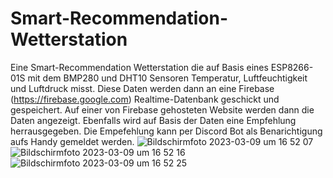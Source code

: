 # Smart-Recommendation-Wetterstation

Eine Smart-Recommendation Wetterstation die auf Basis eines ESP8266-01S mit dem BMP280 und DHT10 Sensoren Temperatur, Luftfeuchtigkeit und Luftdruck misst. Diese Daten werden dann an eine Firebase (https://firebase.google.com) Realtime-Datenbank geschickt und gespeichert. Auf einer von Firebase gehosteten Website werden dann die Daten angezeigt. Ebenfalls wird auf Basis der Daten eine Empfehlung herrausgegeben.
Die Empefehlung kann per Discord Bot als Benarichtigung aufs Handy gemeldet werden. 
![Bildschirmfoto 2023-03-09 um 16 52 07](https://user-images.githubusercontent.com/121157064/224079162-aec30ded-6e0a-426e-9842-fef77354b490.png)
![Bildschirmfoto 2023-03-09 um 16 52 16](https://user-images.githubusercontent.com/121157064/224079203-c2167713-ee45-40f0-8dd3-2de6e25b2053.png)
![Bildschirmfoto 2023-03-09 um 16 52 25](https://user-images.githubusercontent.com/121157064/224079216-e26cdecc-a19f-4253-a47f-a89cfc7f30cf.png)
